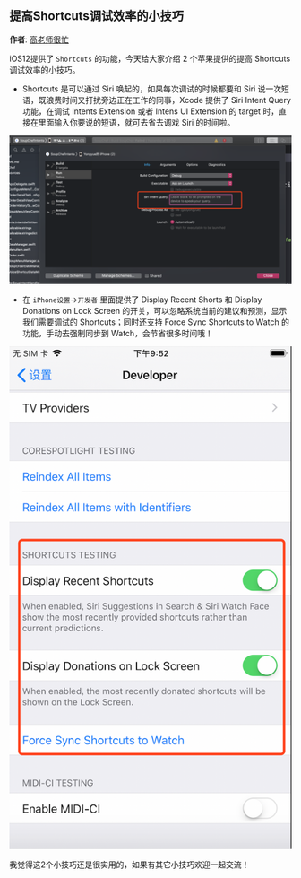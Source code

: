 ## 提高Shortcuts调试效率的小技巧

**作者**: [高老师很忙](https://weibo.com/517082456)

iOS12提供了 `Shortcuts` 的功能，今天给大家介绍 2 个苹果提供的提高 Shortcuts 调试效率的小技巧。

* Shortcuts 是可以通过 Siri 唤起的，如果每次调试的时候都要和 Siri 说一次短语，既浪费时间又打扰旁边正在工作的同事，Xcode 提供了 Siri Intent Query 功能，在调试 Intents Extension 或者 Intens UI Extension 的 target 时，直接在里面输入你要说的短语，就可去省去调戏 Siri 的时间啦。

![21-4](./1.png)

* 在 `iPhone设置`->`开发者` 里面提供了 Display Recent Shorts 和 Display Donations on Lock Screen 的开关，可以忽略系统当前的建议和预测，显示我们需要调试的 Shortcuts；同时还支持 Force Sync Shortcuts to Watch 的功能，手动去强制同步到 Watch，会节省很多时间哦！

![21-5](./2.png)

我觉得这2个小技巧还是很实用的，如果有其它小技巧欢迎一起交流！

